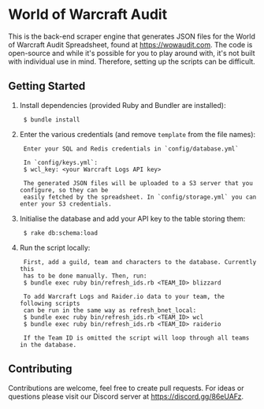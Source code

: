 # World of Warcraft Audit
This is the back-end scraper engine that generates JSON files for the World of Warcraft Audit Spreadsheet,
found at https://wowaudit.com. The code is open-source and while it's possible for you to play around with,
it's not built with individual use in mind. Therefore, setting up the scripts can be difficult.

## Getting Started

1. Install dependencies (provided Ruby and Bundler are installed):

        $ bundle install

2. Enter the various credentials (and remove `template` from the file names):

        Enter your SQL and Redis credentials in `config/database.yml`

        In `config/keys.yml`:
        $ wcl_key: <your Warcraft Logs API key>

        The generated JSON files will be uploaded to a S3 server that you configure, so they can be
        easily fetched by the spreadsheet. In `config/storage.yml` you can enter your S3 credentials.

3. Initialise the database and add your API key to the table storing them:

        $ rake db:schema:load

4. Run the script locally:

        First, add a guild, team and characters to the database. Currently this
        has to be done manually. Then, run:
        $ bundle exec ruby bin/refresh_ids.rb <TEAM_ID> blizzard

        To add Warcraft Logs and Raider.io data to your team, the following scripts
        can be run in the same way as refresh_bnet_local:
        $ bundle exec ruby bin/refresh_ids.rb <TEAM_ID> wcl
        $ bundle exec ruby bin/refresh_ids.rb <TEAM_ID> raiderio

        If the Team ID is omitted the script will loop through all teams in the database.

## Contributing

Contributions are welcome, feel free to create pull requests. For ideas or questions please
visit our Discord server at https://discord.gg/86eUAFz.
